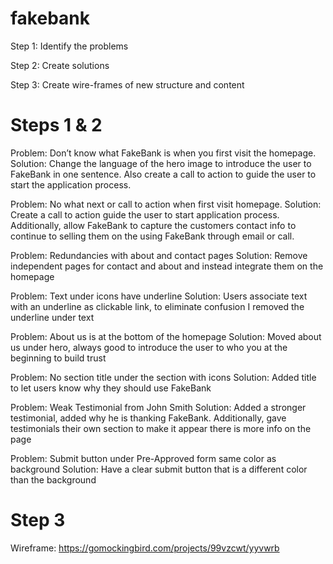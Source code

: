 # fakebank

Step 1: Identify the problems

Step 2: Create solutions

Step 3: Create wire-frames of new structure and content 

# Steps 1 & 2

Problem: Don’t know what FakeBank is when you first visit the homepage.
Solution: Change the language of the hero image to introduce the user to FakeBank in one sentence. Also create a call to action to guide the user to start the application process.

Problem: No what next or call to action when first visit homepage. 
Solution: Create a call to action guide the user to start application process. Additionally, allow FakeBank to capture the customers contact info to continue to selling them on the using FakeBank through email or call.   

Problem: Redundancies with about and contact pages
Solution: Remove independent pages for contact and about and instead integrate them on the homepage 

Problem: Text under icons have underline
Solution: Users associate text with an underline as clickable link, to eliminate confusion I removed  the underline under text 

Problem: About us is at the bottom of the homepage
Solution:  Moved about us under hero, always good to introduce the user to who you at the beginning to build trust

Problem: No section title under the section with icons
Solution: Added title to let users know why they should use FakeBank 

Problem: Weak Testimonial from John Smith
Solution: Added a stronger testimonial, added why he is thanking FakeBank. Additionally, gave testimonials their own section to make it appear there is more info on the page

Problem: Submit button under Pre-Approved form same color as background
Solution: Have a clear submit button that is a different color than the background 

# Step 3

Wireframe: https://gomockingbird.com/projects/99vzcwt/yyvwrb

